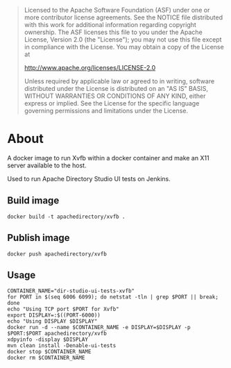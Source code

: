 > Licensed to the Apache Software Foundation (ASF) under one
> or more contributor license agreements.  See the NOTICE file
> distributed with this work for additional information
> regarding copyright ownership.  The ASF licenses this file
> to you under the Apache License, Version 2.0 (the
> "License"); you may not use this file except in compliance
> with the License.  You may obtain a copy of the License at
>
>    http://www.apache.org/licenses/LICENSE-2.0
>
> Unless required by applicable law or agreed to in writing,
> software distributed under the License is distributed on an
> "AS IS" BASIS, WITHOUT WARRANTIES OR CONDITIONS OF ANY
> KIND, either express or implied.  See the License for the
> specific language governing permissions and limitations
> under the License.


# About

A docker image to run Xvfb within a docker container and make an X11 server available to the host.

Used to run Apache Directory Studio UI tests on Jenkins.


## Build image

    docker build -t apachedirectory/xvfb .


## Publish image

    docker push apachedirectory/xvfb


## Usage

    CONTAINER_NAME="dir-studio-ui-tests-xvfb"
    for PORT in $(seq 6006 6099); do netstat -tln | grep $PORT || break; done
    echo "Using TCP port $PORT for Xvfb"
    export DISPLAY=:$((PORT-6000))
    echo "Using DISPLAY $DISPLAY"
    docker run -d --name $CONTAINER_NAME -e DISPLAY=$DISPLAY -p $PORT:$PORT apachedirectory/xvfb
    xdpyinfo -display $DISPLAY
    mvn clean install -Denable-ui-tests
    docker stop $CONTAINER_NAME
    docker rm $CONTAINER_NAME


